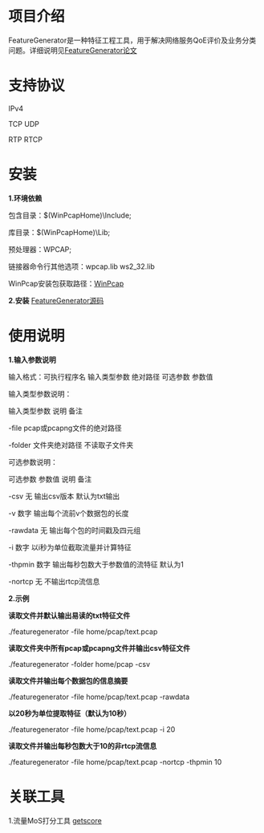# 项目介绍

FeatureGenerator是一种特征工程工具，用于解决网络服务QoE评价及业务分类问题。详细说明见[FeatureGenerator论文](https://szl187.github.io/FeatureGenerator/doc/FeatureGenerator.pdf)
# 支持协议

IPv4

TCP UDP

RTP RTCP
# 安装

**1.环境依赖**

包含目录：$(WinPcapHome)\Include;

库目录：$(WinPcapHome)\Lib;

预处理器：WPCAP;

链接器命令行其他选项：wpcap.lib ws2_32.lib

WinPcap安装包获取路径：[WinPcap](https://www.winpcap.org/install/default.htm)

**2.安装**
[FeatureGenerator源码](https://github.com/szl187/FeatureGenerator)

# 使用说明

**1.输入参数说明**

输入格式：可执行程序名 输入类型参数 绝对路径 可选参数 参数值 
     
输入类型参数说明：

输入类型参数           说明                   备注 

  -file     pcap或pcapng文件的绝对路径  

   -folder         文件夹绝对路径         不读取子文件夹 

可选参数说明：

 可选参数   参数值           说明                      备注 

 -csv        无          输出csv版本              默认为txt输出 

 -v         数字   输出每个流前v个数据包的长度 

 -rawdata    无    输出每个包的时间戳及四元组 

 -i         数字   以i秒为单位截取流量并计算特征 

 -thpmin    数字   输出每秒包数大于参数值的流特征      默认为1 

 -nortcp     无        不输出rtcp流信息 
	
**2.示例**

**读取文件并默认输出易读的txt特征文件**

./featuregenerator -file home/pcap/text.pcap

**读取文件夹中所有pcap或pcapng文件并输出csv特征文件**

./featuregenerator -folder home/pcap -csv

**读取文件并输出每个数据包的信息摘要**

./featuregenerator -file home/pcap/text.pcap -rawdata

**以20秒为单位提取特征（默认为10秒）**

./featuregenerator -file home/pcap/text.pcap -i 20

**读取文件并输出每秒包数大于10的非rtcp流信息**

./featuregenerator -file home/pcap/text.pcap -nortcp -thpmin 10


# 关联工具
1.流量MoS打分工具 [getscore](https://szl187.github.io/FeatureGenerator/doc/getScore.md)
